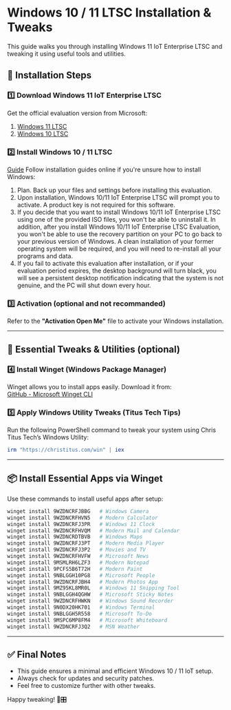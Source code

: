 
# Windows 10 / 11 LTSC Installation & Tweaks

This guide walks you through installing Windows 11 IoT Enterprise LTSC and tweaking it using useful tools and utilities.

## 🚀 Installation Steps

### 1️⃣ Download Windows 11 IoT Enterprise LTSC  
Get the official evaluation version from Microsoft:  
1. [Windows 11 LTSC](https://www.microsoft.com/en-us/evalcenter/download-windows-11-iot-enterprise-ltsc-eval)
2. [Windows 10 LTSC](https://www.microsoft.com/en-us/evalcenter/download-windows-10-enterprise)

### 2️⃣ Install Windows 10 / 11 LTSC  
[Guide](https://support.microsoft.com/en-us/windows/reinstall-windows-with-the-installation-media-d8369486-3e33-7d9c-dccc-859e2b022fc7)
Follow installation guides online if you're unsure how to install Windows:  
1. Plan. Back up your files and settings before installing this evaluation.
2. Upon installation, Windows 10/11 IoT Enterprise LTSC will prompt you to activate. A product key is not required for this software.
3. If you decide that you want to install Windows 10/11 IoT Enterprise LTSC using one of the provided ISO files, you won't be able to uninstall it. In addition, after you install Windows 10/11 IoT Enterprise LTSC Evaluation, you won't be able to use the recovery partition on your PC to go back to your previous version of Windows. A clean installation of your former operating system will be required, and you will need to re-install all your programs and data.
4. If you fail to activate this evaluation after installation, or if your evaluation period expires, the desktop background will turn black, you will see a persistent desktop notification indicating that the system is not genuine, and the PC will shut down every hour.

### 3️⃣ Activation  (optional and not recommanded)
Refer to the **"Activation Open Me"** file to activate your Windows installation.

---

## 🔧 Essential Tweaks & Utilities (optional)

### 4️⃣ Install Winget (Windows Package Manager)  
Winget allows you to install apps easily. Download it from:  
[GitHub - Microsoft Winget CLI](https://github.com/microsoft/winget-cli)

### 5️⃣ Apply Windows Utility Tweaks (Titus Tech Tips)  
Run the following PowerShell command to tweak your system using Chris Titus Tech’s Windows Utility:  

```powershell
irm "https://christitus.com/win" | iex
```

---

## 📦 Install Essential Apps via Winget  
Use these commands to install useful apps after setup:

```powershell
winget install 9WZDNCRFJBBG   # Windows Camera
winget install 9WZDNCRFHVN5   # Modern Calculator
winget install 9WZDNCRFJ3PR   # Windows 11 Clock
winget install 9WZDNCRFHVQM   # Modern Mail and Calendar
winget install 9WZDNCRDTBVB   # Windows Maps
winget install 9WZDNCRFJ3PT   # Modern Media Player
winget install 9WZDNCRFJ3P2   # Movies and TV
winget install 9WZDNCRFHVFW   # Microsoft News
winget install 9MSMLRH6LZF3   # Modern Notepad
winget install 9PCFS5B6T72H   # Modern Paint
winget install 9NBLGGH10PG8   # Microsoft People
winget install 9WZDNCRFJBH4   # Modern Photos App
winget install 9MZ95KL8MR0L   # Windows 11 Snipping Tool
winget install 9NBLGGH4QGHW   # Microsoft Sticky Notes
winget install 9WZDNCRFHWKN   # Windows Sound Recorder
winget install 9N0DX20HK701   # Windows Terminal
winget install 9NBLGGH5R558   # Microsoft To-Do
winget install 9MSPC6MP8FM4   # Microsoft Whiteboard
winget install 9WZDNCRFJ3Q2   # MSN Weather
```

---

## ✅ Final Notes  
- This guide ensures a minimal and efficient Windows 10 / 11 IoT setup.  
- Always check for updates and security patches.  
- Feel free to customize further with other tweaks.  

Happy tweaking! 🚀🎛️

